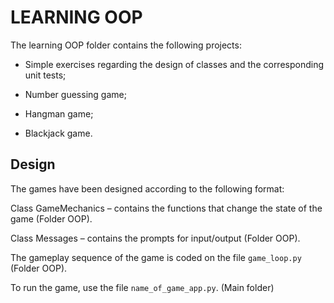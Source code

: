 # LEARNING OOP

The learning OOP folder contains the following projects:

* Simple exercises regarding the design of classes and the corresponding unit tests;

* Number guessing game;

* Hangman game;

* Blackjack game.

## Design

The games have been designed according to the following format:

Class GameMechanics – contains the functions that change the state of the game (Folder OOP).

Class Messages – contains the prompts for input/output (Folder OOP).

The gameplay sequence of the game is coded on the file ```game_loop.py``` (Folder OOP).

To run the game, use the file ```name_of_game_app.py```. (Main folder)
